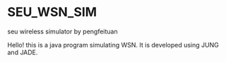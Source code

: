 SEU_WSN_SIM
===========

seu wireless simulator by pengfeituan

Hello! this is a java program simulating WSN. It is developed using JUNG and JADE.
